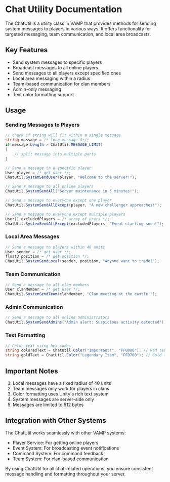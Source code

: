 # Chat Utility Documentation

The ChatUtil is a utility class in VAMP that provides methods for sending system messages to players in various ways. It offers functionality for targeted messaging, team communication, and local area broadcasts.

## Key Features

- Send system messages to specific players
- Broadcast messages to all online players
- Send messages to all players except specified ones
- Local area messaging within a radius
- Team-based communication for clan members
- Admin-only messaging
- Text color formatting support

## Usage

### Sending Messages to Players
```csharp
// check if string will fit within a single message
string message = /* long message 8*/;
if(message.Length > ChatUtil.MESSAGE_LIMIT)
{
    // split message into multiple parts
}

// Send a message to a specific player
User player = /* get user */;
ChatUtil.SystemSendUser(player, "Welcome to the server!");

// Send a message to all online players
ChatUtil.SystemSendAll("Server maintenance in 5 minutes!");

// Send a message to everyone except one player
ChatUtil.SystemSendAllExcept(player, "A new challenger approaches!");

// Send a message to everyone except multiple players
User[] excludedPlayers = /* array of users */;
ChatUtil.SystemSendAllExcept(excludedPlayers, "Event starting soon!");
```

### Local Area Messages
```csharp
// Send a message to players within 40 units
User sender = /* get user */;
float3 position = /* get position */;
ChatUtil.SystemSendLocal(sender, position, "Anyone want to trade?");
```

### Team Communication
```csharp
// Send a message to all clan members
User clanMember = /* get user */;
ChatUtil.SystemSendTeam(clanMember, "Clan meeting at the castle!");
```

### Admin Communication
```csharp
// Send a message to all online administrators
ChatUtil.SystemSendAdmins("Admin alert: Suspicious activity detected");
```

### Text Formatting
```csharp
// Color text using hex codes
string coloredText = ChatUtil.Color("Important!", "FF0000"); // Red text
string goldText = ChatUtil.Color("Legendary Item", "FFD700"); // Gold text
```

## Important Notes

1. Local messages have a fixed radius of 40 units
2. Team messages only work for players in clans
3. Color formatting uses Unity's rich text system
4. System messages are server-side only
5. Messages are limited to 512 bytes

## Integration with Other Systems

The ChatUtil works seamlessly with other VAMP systems:

- Player Service: For getting online players
- Event System: For broadcasting event notifications
- Command System: For command feedback
- Team System: For clan-based communication

By using ChatUtil for all chat-related operations, you ensure consistent message handling and formatting throughout your server.
